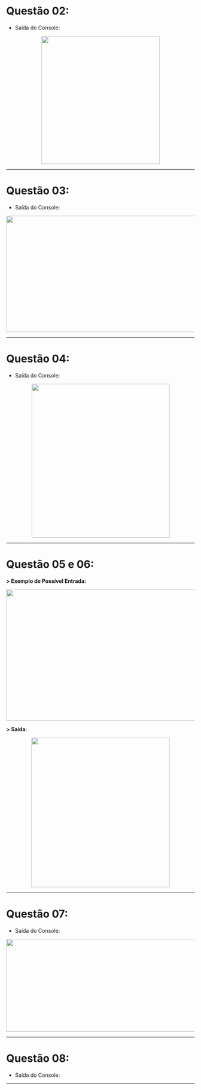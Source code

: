 # Questão 02:

- Saída do Console: 

<p align="center">
  <img width="316" height="341" src="https://user-images.githubusercontent.com/114815898/215292577-e9ea6a35-ef0e-49df-bbff-d9dfab804a94.png">
</p>

---

# Questão 03:

- Saída do Console:

<p align="center">
  <img width="814" height="310" src="https://user-images.githubusercontent.com/114815898/215293537-1b798a23-2ac2-436a-bb3c-fe13f23113ec.png">
</p>

---

# Questão 04:

- Saída do Console: 

<p align="center">
  <img width="369" height="410" src="https://user-images.githubusercontent.com/114815898/215294615-e55a42b4-cd61-4a5a-8abd-2c2d32c10853.png">
</p>

---

# Questão 05 e 06:

**> Exemplo de Possível Entrada:**

<p align="center">
  <img width="957" height="350" src="https://user-images.githubusercontent.com/114815898/215297309-718975ab-8342-4985-a9c8-366c458128a7.png">
</p>

**> Saída:**

<p align="center">
  <img width="370" height="399" src="https://user-images.githubusercontent.com/114815898/215297844-c76cee83-4dc0-4c64-a22b-186d093d4eb9.png">
</p>

---

# Questão 07:

- Saída do Console: 

<p align="center">
  <img width="661" height="247" src="https://user-images.githubusercontent.com/114815898/215298772-056207e7-9e0f-4306-8f60-9b9259de14a7.png">
</p>

---

# Questão 08:

- Saída do Console: 

---
